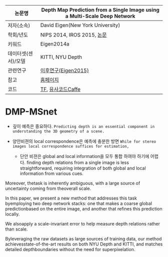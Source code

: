 |논문명 |Depth Map Prediction from a Single Image using a Multi-Scale Deep Network |
| --- | --- |
| 저자\(소속\) | David Eigen\(New York University\) |
| 학회/년도 | NIPS 2014, IROS 2015, [논문](https://arxiv.org/abs/1406.2283) |
| 키워드 | Eigen2014a|
| 데이터셋(센서)/모델 |KITTI, NYU Depth |
| 관련연구| [이후연구(Eigen2015)](http://www.cs.nyu.edu/~deigen/dnl/)|
| 참고 |[홈페이지](https://www.cs.nyu.edu/~deigen/depth/) |
| 코드 |[TF](https://github.com/MasazI/cnn_depth_tensorflow), [유사코드Caffe](https://github.com/ayanc/mdepth) |

# DMP-MSnet

- 깊이 예측은 중요하다. `Predicting depth is an essential component in understanding the 3D geometry of a scene. `

- 양안비젼의 local correspondence은 예측에 충분한 방면 `While for stereo images local correspondence suffices for estimation, `
	- 단안 비젼은 global and local information을 모두 통합 하여야 하기에 어렵다. finding depth relations from a single image is less straightforward, requiring integration of both global and local information from various cues. 

Moreover, thetask is inherently ambiguous, with a large source of uncertainty coming from theoverall scale. 

In this paper, we present a new method that addresses this task byemploying two deep network stacks: one that makes a coarse global predictionbased on the entire image, and another that refines this prediction locally. 

We alsoapply a scale-invariant error to help measure depth relations rather than scale. 

Byleveraging the raw datasets as large sources of training data, our method achievesstate-of-the-art results on both NYU Depth and KITTI, and matches detailed depthboundaries without the need for superpixelation.

##


<!--stackedit_data:
eyJoaXN0b3J5IjpbMTQ4NzY0NTI4OV19
-->